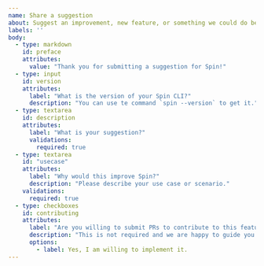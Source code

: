 ```yaml
---
name: Share a suggestion
about: Suggest an improvement, new feature, or something we could do better
labels: ''
body:
  - type: markdown
    id: preface
    attributes:
      value: "Thank you for submitting a suggestion for Spin!"
  - type: input
    id: version
    attributes:
      label: "What is the version of your Spin CLI?"
      description: "You can use te command `spin --version` to get it."
  - type: textarea
    id: description
    attributes:
      label: "What is your suggestion?"
      validations:
        required: true
  - type: textarea
    id: "usecase"
    attributes:
      label: "Why would this improve Spin?"
      description: "Please describe your use case or scenario."
    validations:
      required: true
  - type: checkboxes
    id: contributing
    attributes:
      label: "Are you willing to submit PRs to contribute to this feature or improvement?"
      description: "This is not required and we are happy to guide you in the contribution process."
      options:
        - label: Yes, I am willing to implement it.
---
```


